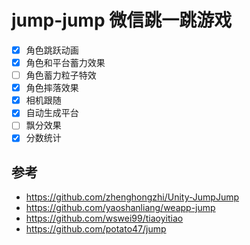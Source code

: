 # jump-jump 微信跳一跳游戏
- [x] 角色跳跃动画
- [x] 角色和平台蓄力效果
- [ ] 角色蓄力粒子特效
- [x] 角色摔落效果
- [x] 相机跟随
- [x] 自动生成平台
- [ ] 飘分效果
- [x] 分数统计

## 参考
- https://github.com/zhenghongzhi/Unity-JumpJump
- https://github.com/yaoshanliang/weapp-jump
- https://github.com/wswei99/tiaoyitiao
- https://github.com/potato47/jump
